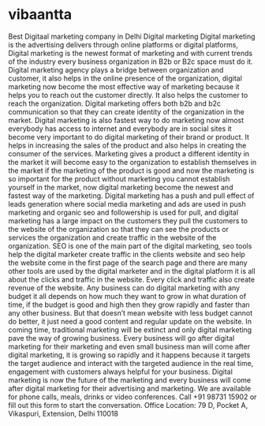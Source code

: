 # vibaantta
Best Digitaal marketing company in Delhi
Digital marketing 
Digital marketing is the advertising delivers through online platforms or digital platforms, Digital marketing is the newest format of marketing and with current trends of the industry every business organization in B2b or B2c space must do it. Digital marketing agency plays a bridge between organization and customer, it also helps in the online presence of the organization, digital marketing now become the most effective way of marketing because it helps you to reach out the customer directly. It also helps the customer to reach the organization. Digital marketing offers both b2b and b2c communication so that they can create identity of the organization in the market. Digital marketing is also fastest way to do marketing now almost everybody has access to internet and everybody are in social sites it become very important to do digital marketing of their brand or product. It helps in increasing the sales of the product and also helps in creating the consumer of the services. 
Marketing gives a product a different identity in the market it will become easy to the organization to establish themselves in the market if the marketing of the product is good and now the marketing is so important for the product without marketing you cannot establish yourself in the market, now digital marketing become the newest and fastest way of the marketing.
Digital marketing has a push and pull effect of leads generation where social media marketing and ads are used in push marketing and organic seo and followership is used for pull, and digital marketing has a large impact on the customers they pull the customers  to the website of the organization so that they can see the products or services the organization and create traffic in the website of the organization.
SEO is one of the main part of the digital marketing, seo tools help the digital marketer create traffic in the clients website and seo help the website come in the first page of the search page and there are many other  tools are used by the digital marketer and in the digital platform it is all about the clicks and traffic in the website. Every click and traffic also create revenue of the website.
Any business can do digital marketing with any budget it all depends on how much they want to grow in what duration of time, if the budget is good and high then they grow rapidly and faster than any other business. But that doesn’t mean website with less budget cannot do better, it just need a good content and regular update on the website.
In coming time, traditional marketing will be extinct and only digital marketing pave the way of growing business. Every business will go after digital marketing for their marketing and even small business man will come after digital marketing, it is growing so rapidly and it happens because it targets the target audience and interact with the targeted audience in the real time, engagement with customers always helpful for your business. 
Digital marketing is now the future of the marketing and every business will come after digital marketing for their advertising and marketing.
We are available for phone calls, meals, drinks or video conferences.
Call +91 98731 15902 or fill out this form to start the conversation.
Office Location:
79 D, Pocket A, Vikaspuri, Extension, Delhi 110018
